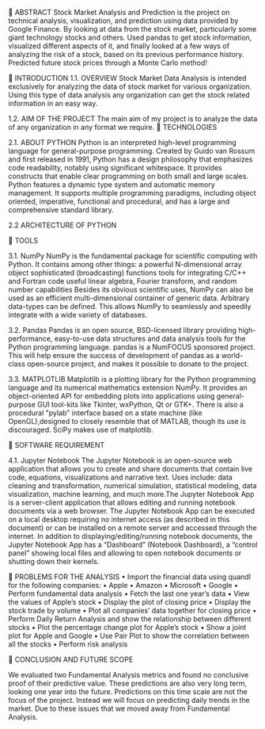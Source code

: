 
	ABSTRACT
Stock Market Analysis and Prediction is the project on technical analysis, visualization, and prediction using data provided by Google Finance. By looking at data from the stock market, particularly some giant technology stocks and others. Used pandas to get stock information, visualized different aspects of it, and finally looked at a few ways of analyzing the risk of a stock, based on its previous performance history. Predicted future stock prices through a Monte Carlo method!

	INTRODUCTION
1.1. OVERVIEW
Stock Market Data Analysis is intended exclusively for analyzing the data of stock market for various organization. Using this type of data analysis any organization can get the stock related information in an easy way.

1.2. AIM OF THE PROJECT
The main aim of my project is to analyze the data of any organization in any format we require.
	TECHNOLOGIES

2.1. ABOUT PYTHON
Python is an interpreted high-level programming language for general-purpose programming. Created by Guido van Rossum and first released in 1991, Python has a design philosophy that emphasizes code readability, notably using significant whitespace. It provides constructs that enable clear programming on both small and large scales.
Python features a dynamic type system and automatic memory management. It supports multiple programming paradigms, including object oriented, imperative, functional and procedural, and has a large and comprehensive standard library.

2.2 ARCHITECTURE OF PYTHON

 

	TOOLS

3.1. NumPy
NumPy is the fundamental package for scientific computing with Python. It contains among other things:
a powerful N-dimensional array object
sophisticated (broadcasting) functions
tools for integrating C/C++ and Fortran code
useful linear algebra, Fourier transform, and random number capabilities
Besides its obvious scientific uses, NumPy can also be used as an efficient multi-dimensional container of generic data. Arbitrary data-types can be defined. This allows NumPy to seamlessly and speedily integrate with a wide variety of databases.

3.2. Pandas
Pandas is an open source, BSD-licensed library providing high-performance, easy-to-use data structures and data analysis tools for the Python programming language.
pandas is a NumFOCUS sponsored project. This will help ensure the success of development of pandas as a world-class open-source project, and makes it possible to donate to the project.


3.3. MATPLOTLIB
Matplotlib is a plotting library for the Python programming language and its numerical mathematics extension NumPy. It provides an object-oriented API for embedding plots into applications using general-purpose GUI	tool-kits like Tkinter, wxPython, Qt or GTK+. There is also a procedural "pylab" interface based on a state machine (like OpenGL),designed to closely resemble that of MATLAB, though its use is discouraged. SciPy makes use of matplotlib.


	SOFTWARE REQUIREMENT

4.1. Jupyter Notebook
The Jupyter Notebook is an open-source web application that allows you to create and share documents that contain live code, equations, visualizations and narrative text. Uses include: data cleaning and transformation, numerical simulation, statistical modeling, data visualization, machine learning, and much more.The Jupyter Notebook App is a server-client application that allows editing and running notebook documents via a web browser. The Jupyter Notebook App can be executed on a local desktop requiring no internet access (as described in this document) or can be installed on a remote server and accessed through the internet. In addition to displaying/editing/running notebook documents, the Jupyter Notebook App has a “Dashboard” (Notebook Dashboard), a “control panel” showing local files and allowing to open notebook documents or shutting down their kernels.

	PROBLEMS FOR THE ANALYSIS
•	Import the financial data using quandl for the following companies:
•	Apple
•	Amazon
•	Microsoft
•	Google
•	Perform fundamental data analysis
•	Fetch the last one year’s data
•	View the values of Apple’s stock
•	Display the plot of closing price
•	Display the stock trade by volume
•	Plot all companies’ data together for closing price
•	Perform Daily Return Analysis and show the relationship between different stocks
•	Plot the percentage change plot for Apple’s stock
•	Show a joint plot for Apple and Google
•	Use Pair Plot to show the correlation between all the stocks
•	Perform risk analysis

	CONCLUSION AND FUTURE SCOPE

We evaluated two Fundamental Analysis metrics and found no conclusive proof of their predictive value.
These predictions are also very long term, looking one year into the future. Predictions on this time scale are not the focus of the project. Instead we will focus on predicting daily trends in the market. Due to these issues that we moved away from Fundamental Analysis.
